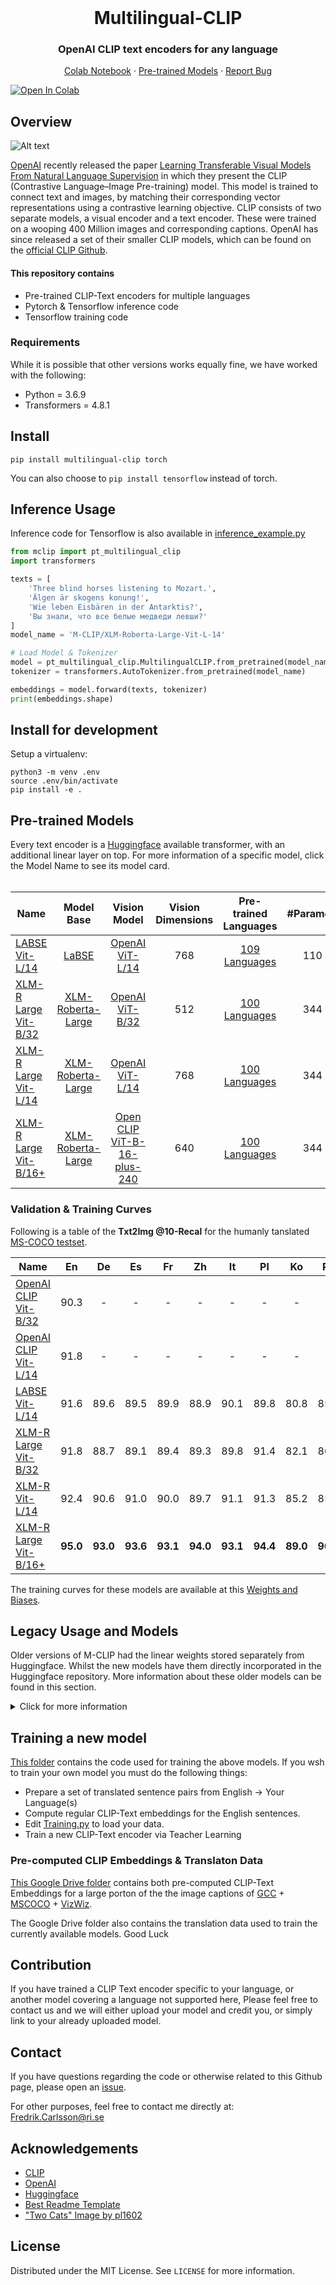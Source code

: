 <br />
<p align="center">
  <h1 align="center">Multilingual-CLIP</h1>
  <h3 align="center">OpenAI CLIP text encoders for any language</h3>
  
  <p align="center">  
    <a href="https://colab.research.google.com/github/FreddeFrallan/Multilingual-CLIP/blob/master/Multilingual_CLIP.ipynb">Colab Notebook</a>
    ·
    <a href="https://huggingface.co/M-CLIP">Pre-trained Models</a>
    ·
    <a href="https://github.com/FreddeFrallan/Contrastive-Tension/issues">Report Bug</a>
  </p>
</p>

[![Open In Colab](https://colab.research.google.com/assets/colab-badge.svg)](https://colab.research.google.com/github/FreddeFrallan/Multilingual-CLIP/blob/master/Multilingual_CLIP.ipynb)


<!-- ABOUT THE PROJECT -->
## Overview
![Alt text](Images/Multilingual-CLIP.png?raw=true "Title")

[OpenAI](https://openai.com/) recently released the paper [Learning Transferable Visual Models From Natural Language Supervision](https://arxiv.org/abs/2103.00020) in which they present the CLIP (Contrastive Language–Image Pre-training) model. This model is trained to connect text and images, by matching their corresponding vector representations using a contrastive learning objective.
CLIP consists of two separate models, a visual encoder and a text encoder. These were trained on a wooping 400 Million images and corresponding captions. 
OpenAI has since released a set of their smaller CLIP models, which can be found on the [official CLIP Github](https://github.com/openai/CLIP).


#### This repository contains
* Pre-trained CLIP-Text encoders for multiple languages
* Pytorch & Tensorflow inference code
* Tensorflow training code

### Requirements
While it is possible that other versions works equally fine, we have worked with the following:

* Python = 3.6.9
* Transformers = 4.8.1

## Install

`pip install multilingual-clip torch`

You can also choose to `pip install tensorflow` instead of torch.


## Inference Usage

Inference code for Tensorflow is also available in [inference_example.py](https://github.com/FreddeFrallan/Multilingual-CLIP/blob/main/inference_example.py)

```python
from mclip import pt_multilingual_clip
import transformers

texts = [
    'Three blind horses listening to Mozart.',
    'Älgen är skogens konung!',
    'Wie leben Eisbären in der Antarktis?',
    'Вы знали, что все белые медведи левши?'
]
model_name = 'M-CLIP/XLM-Roberta-Large-Vit-L-14'

# Load Model & Tokenizer
model = pt_multilingual_clip.MultilingualCLIP.from_pretrained(model_name)
tokenizer = transformers.AutoTokenizer.from_pretrained(model_name)

embeddings = model.forward(texts, tokenizer)
print(embeddings.shape)
```

## Install for development

Setup a virtualenv:

```
python3 -m venv .env
source .env/bin/activate
pip install -e .
```

## Pre-trained Models
Every text encoder is a [Huggingface](https://huggingface.co/) available transformer, with an additional linear layer on top. For more information of a specific model, click the Model Name to see its model card.
<br>
<br>

| Name |Model Base|Vision Model | Vision Dimensions | Pre-trained Languages | #Parameters|
| ----------------------------------|:-----: |:-----: |:-----: |:-----: | :-----: |
| [LABSE Vit-L/14](https://huggingface.co/M-CLIP/LABSE-Vit-L-14)| [LaBSE](https://huggingface.co/sentence-transformers/LaBSE)|  [OpenAI ViT-L/14](https://github.com/openai/CLIP) | 768 | [109 Languages](https://arxiv.org/pdf/2007.01852.pdf) | 110 M|
| [XLM-R Large Vit-B/32](https://huggingface.co/M-CLIP/XLM-Roberta-Large-Vit-B-32)| [XLM-Roberta-Large](https://huggingface.co/xlm-roberta-large)|  [OpenAI ViT-B/32](https://github.com/openai/CLIP) | 512 | [100 Languages](https://github.com/facebookresearch/fairseq/tree/main/examples/xlmr#Introduction) | 344 M|
| [XLM-R Large Vit-L/14](https://huggingface.co/M-CLIP/XLM-Roberta-Large-Vit-L-14)| [XLM-Roberta-Large](https://huggingface.co/xlm-roberta-large)|  [OpenAI ViT-L/14](https://github.com/openai/CLIP) | 768 | [100 Languages](https://github.com/facebookresearch/fairseq/tree/main/examples/xlmr#Introduction)|  344 M|
| [XLM-R Large Vit-B/16+](https://huggingface.co/M-CLIP/XLM-Roberta-Large-Vit-B-16Plus)| [XLM-Roberta-Large](https://huggingface.co/xlm-roberta-large)|  [Open CLIP ViT-B-16-plus-240](https://github.com/mlfoundations/open_clip) | 640 | [100 Languages](https://github.com/facebookresearch/fairseq/tree/main/examples/xlmr#Introduction)| 344 M|

### Validation & Training Curves
Following is a table of the <b>Txt2Img @10-Recal</b> for the humanly tanslated [MS-COCO testset](https://arxiv.org/abs/2109.07622).

| Name | En | De | Es | Fr | Zh | It | Pl | Ko | Ru | Tr | Jp |
| ----------------------------------|:-----: |:-----: |:-----: |:-----: | :-----: |:-----: |:-----: |:-----: |:-----: |:-----: |:-----: |
| [OpenAI CLIP Vit-B/32](https://github.com/openai/CLIP)| 90.3 | - | - | - | - | - | - | - | - | - | - |
| [OpenAI CLIP Vit-L/14](https://github.com/openai/CLIP)| 91.8 | - | - | - | - | - | - | - | - | - | - |
| [LABSE Vit-L/14](https://huggingface.co/M-CLIP/LABSE-Vit-L-14)| 91.6 | 89.6 | 89.5 | 89.9 | 88.9 | 90.1 | 89.8 | 80.8 | 85.5 | 89.8 | 73.9 |
| [XLM-R Large Vit-B/32](https://huggingface.co/M-CLIP/XLM-Roberta-Large-Vit-B-32)| 91.8 | 88.7 | 89.1 | 89.4 | 89.3 | 89.8| 91.4 | 82.1 | 86.1 | 88.8 | 81.0 |
| [XLM-R Vit-L/14](https://huggingface.co/M-CLIP/XLM-Roberta-Large-Vit-L-14)| 92.4 | 90.6 | 91.0 | 90.0 | 89.7 | 91.1 | 91.3 | 85.2 | 85.8 | 90.3 | 81.9 |
| [XLM-R Large Vit-B/16+](https://huggingface.co/M-CLIP/XLM-Roberta-Large-Vit-B-16Plus)| <b>95.0</b> | <b>93.0</b> | <b>93.6</b> | <b>93.1</b> | <b>94.0</b> | <b>93.1</b> | <b>94.4</b> | <b>89.0</b> | <b>90.0</b> | <b>93.0</b> | <b>84.2</b> |

The training curves for these models are available at this [Weights and Biases](https://wandb.ai/freddefrallan/Multilingual-CLIP?workspace=user-freddefrallan).

## Legacy Usage and Models
Older versions of M-CLIP had the linear weights stored separately from Huggingface. Whilst the new models have them directly incorporated in the Huggingface repository. More information about these older models can be found in this section. 

<details>
  <summary>Click for more information</summary>
  
##### Download CLIP Model
```bash
$ conda install --yes -c pytorch pytorch=1.7.1 torchvision cudatoolkit=11.0
$ pip install ftfy regex tqdm
$ pip install git+https://github.com/openai/CLIP.git
```
Replace `cudatoolkit=11.0` above with the appropriate CUDA version on your machine or `cpuonly` when installing on a machine without a GPU.
For more information please see the official [CLIP repostitory](https://github.com/openai/CLIP).
##### Download Linear Weights
```bash
# Linear Model Weights
$ bash legacy_get-weights.sh
```

### Inference
```python
from mclip import multilingual_clip

print(multilingual_clip.AVAILABLE_MODELS.keys())

model = multilingual_clip.load_model('M-BERT-Distil-40')

embeddings = model(['Älgen är skogens konung!', 'Wie leben Eisbären in der Antarktis?', 'Вы знали, что все белые медведи левши?'])
print(embeddings.shape)
# Yields: torch.Size([3, 640])
```

<!--- For a more elaborative example see this [Google Colab](https://colab.research.google.com/github/FreddeFrallan/Multilingual-CLIP/blob/master/Multilingual_CLIP.ipynb). --->

For a more elaborate example, comparing the textual embeddings to the CLIP image embeddings see this [colab notebook](https://colab.research.google.com/github/FreddeFrallan/Multilingual-CLIP/blob/master/Multilingual_CLIP.ipynb).

<!-- GETTING STARTED -->
## Legacy Pre-trained Models
Every text encoder is a [Huggingface](https://huggingface.co/) available transformer, with an additional linear layer on top. Neither of the models have been extensively tested, but for more information and qualitative test results for a specific model, click the Model Name to see its model card.
<br>
<br>
<b>*** Make sure to update to the most recent version of the repostitory when downloading a new model, and re-run the shell script to download the Linear Weights. *** </b>


| Name |Model Base|Vision Model | Pre-trained Languages | Target Languages | #Parameters|
| ----------------------------------|:-----: |:-----: |:-----: |:-----: |:-----: |
|**Multilingual**    ||
| [M-BERT Distil 40](https://github.com/FreddeFrallan/Multilingual-CLIP/tree/main/Model%20Cards/M-BERT%20Distil%2040) | [M-BERT Distil](https://huggingface.co/bert-base-multilingual-uncased)|  RN50x4 | [101 Languages](https://github.com/google-research/bert/blob/master/multilingual.md#list-of-languages) | [40 Languages](https://github.com/FreddeFrallan/Multilingual-CLIP/blob/main/Model%20Cards/M-BERT%20Distil%2040/Fine-Tune-Languages.md) | 66 M|
| [M-BERT Base 69](https://github.com/FreddeFrallan/Multilingual-CLIP/tree/main/Model%20Cards/M-BERT%20Base%2069) | [M-BERT Base](https://huggingface.co/bert-base-multilingual-uncased)|RN50x4 | [101 Languages](https://github.com/google-research/bert/blob/master/multilingual.md#list-of-languages) | 68 Languages | 110 M|
| [M-BERT Base ViT-B](https://github.com/FreddeFrallan/Multilingual-CLIP/tree/main/Model%20Cards/M-BERT%20Base%20ViT-B) | [M-BERT Base](https://huggingface.co/bert-base-multilingual-uncased)|ViT-B/32 | [101 Languages](https://github.com/google-research/bert/blob/master/multilingual.md#list-of-languages) | 68 Languages | 110 M|
|**Monolingual**    ||
|[Swe-CLIP 500k](https://github.com/FreddeFrallan/Multilingual-CLIP/tree/main/Model%20Cards/Swe-CLIP%20500k)| [KB-BERT](https://huggingface.co/KB/bert-base-swedish-cased)|  RN50x4 | Swedish | Swedish | 110 M|
|[Swe-CLIP 2M](https://github.com/FreddeFrallan/Multilingual-CLIP/tree/main/Model%20Cards/Swe-CLIP%202M)| [KB-BERT](https://huggingface.co/KB/bert-base-swedish-cased)|  RN50x4 | Swedish | Swedish | 110 M|

  </details>
  
## Training a new model
[This folder](https://github.com/FreddeFrallan/Multilingual-CLIP/tree/main/mclip/TeacherLearning) contains the code used for training the above models. If you wsh to train your own model you must do the following things:

* Prepare a set of translated sentence pairs from English -> Your Language(s)
* Compute regular CLIP-Text embeddings for the English sentences.
* Edit [Training.py](https://github.com/FreddeFrallan/Multilingual-CLIP/blob/main/mclip/TeacherLearning/Training.py) to load your data.
* Train a new CLIP-Text encoder via Teacher Learning 

### Pre-computed CLIP Embeddings & Translaton Data
[This Google Drive folder](https://drive.google.com/drive/folders/1I9a7naSZubUATWzLFv61DQMWyFlF7wR5?usp=sharing) contains both pre-computed CLIP-Text Embeddings for a large porton of the the image captions of [GCC](https://ai.google.com/research/ConceptualCaptions/) + [MSCOCO](https://cocodataset.org/#home) + [VizWiz](https://vizwiz.org/tasks-and-datasets/image-captioning/).

The Google Drive folder also contains the translation data used to train the currently available models.
Good Luck

## Contribution
If you have trained a CLIP Text encoder specific to your language, or another model covering a language not supported here, Please feel free to contact us and we will either upload your model and credit you, or simply link to your already uploaded model.

<!-- CONTACT -->
## Contact
If you have questions regarding the code or otherwise related to this Github page, please open an [issue](https://github.com/FreddeFrallan/Contrastive-Tension/issues).

For other purposes, feel free to contact me directly at: Fredrik.Carlsson@ri.se

<!-- ACKNOWLEDGEMENTS -->
## Acknowledgements
* [CLIP](https://openai.com/blog/clip/)
* [OpenAI](https://openai.com/)
* [Huggingface](https://huggingface.co/)
* [Best Readme Template](https://github.com/othneildrew/Best-README-Template)
* ["Two Cats" Image by pl1602](https://search.creativecommons.org/photos/8dfd802b-58e5-4cc5-889d-96abba540de1)

<!-- LICENSE -->
## License
Distributed under the MIT License. See `LICENSE` for more information.


<!-- MARKDOWN LINKS & IMAGES -->
<!-- https://www.markdownguide.org/basic-syntax/#reference-style-links -->
[contributors-shield]: https://img.shields.io/github/contributors/othneildrew/Best-README-Template.svg?style=for-the-badge
[contributors-url]: https://github.com/othneildrew/Best-README-Template/graphs/contributors
[forks-shield]: https://img.shields.io/github/forks/othneildrew/Best-README-Template.svg?style=for-the-badge
[forks-url]: https://github.com/othneildrew/Best-README-Template/network/members
[stars-shield]: https://img.shields.io/github/stars/othneildrew/Best-README-Template.svg?style=for-the-badge
[stars-url]: https://github.com/othneildrew/Best-README-Template/stargazers
[issues-shield]: https://img.shields.io/github/issues/othneildrew/Best-README-Template.svg?style=for-the-badge
[issues-url]: https://github.com/othneildrew/Best-README-Template/issues
[license-shield]: https://img.shields.io/github/license/othneildrew/Best-README-Template.svg?style=for-the-badge
[license-url]: https://github.com/othneildrew/Best-README-Template/blob/master/LICENSE.txt
[linkedin-shield]: https://img.shields.io/badge/-LinkedIn-black.svg?style=for-the-badge&logo=linkedin&colorB=555
[linkedin-url]: https://linkedin.com/in/othneildrew
[product-screenshot]: images/screenshot.png
